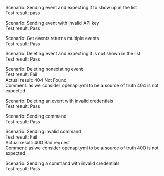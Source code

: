 Scenario: Sending event and expecting it to show up in the list  
Test result: pass 

Scenario: Sending event with invalid API key  
Test result: Pass

Scenario: Get events returns multiple events    
Test result: Pass

Scenario: Deleting event and expecting it is not shown in the list  
Test result: Pass

Scenario: Deleting nonexisting event  
Test result: Fail  
Actual result: 404 Not Found   
Comment: as we consider openapi.yml to be a source of truth 404 is not expected    

Scenario: Deleting an event with invalid credentials   
Test result: Pass

Scenario: Sending command   
Test result: Pass

Scenario: Sending invalid command  
Test result: Fail  
Actual result: 400 Bad request  
Comment: as we consider openapi.yml to be a source of truth 400 is not expected

Scenario: Sending a command with invalid credentials  
Test result: Pass

